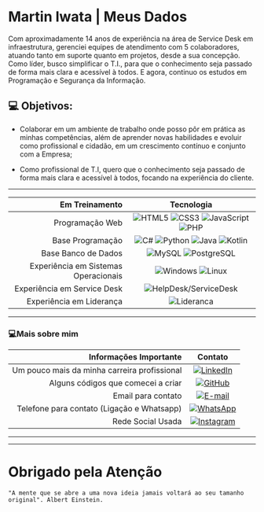# Martin Iwata | Meus Dados

Com aproximadamente 14 anos de experiência na área de Service Desk em infraestrutura, gerenciei equipes de atendimento com 5 colaboradores, atuando tanto em suporte quanto em projetos, desde a sua concepção. Como líder, busco simplificar o T.I., para que o conhecimento seja passado de forma mais clara e acessível à todos. E agora, continuo os estudos em Programação e Segurança da Informação.


## 💻 Objetivos:
- Colaborar em um ambiente de trabalho onde posso pôr em prática as minhas competências, além de aprender novas habilidades e evoluir como profissional e cidadão, em um crescimento contínuo e conjunto com a Empresa;

- Como profissional de T.I, quero que o conhecimento seja passado de forma mais clara e acessível à todos, focando na experiência do cliente.

---

| Em Treinamento | Tecnologia |
|---:|:---------:|
|Programação Web | ![HTML5](https://img.shields.io/badge/HTML5-E34F26?style=for-the-badge&logo=html5&logoColor=white) ![CSS3](https://img.shields.io/badge/CSS3-1572B6?style=for-the-badge&logo=css3&logoColor=white)  ![JavaScript](https://img.shields.io/badge/JavaScript-F7DF1E?style=for-the-badge&logo=javascript&logoColor=black)   ![PHP](https://img.shields.io/badge/PHP-777BB4?style=for-the-badge&logo=php&logoColor=white)|
| Base Programação | ![C#](https://img.shields.io/badge/C%23-239120?style=for-the-badge&logo=c-sharp&logoColor=white)  ![Python](https://img.shields.io/badge/python-3670A0?style=for-the-badge&logo=python&logoColor=ffdd54) ![Java](https://img.shields.io/badge/java-%23ED8B00.svg?style=for-the-badge&logo=openjdk&logoColor=white)  ![Kotlin](https://img.shields.io/badge/Kotlin-0095D5?&style=for-the-badge&logo=kotlin&logoColor=white) |
|Base Banco de Dados | ![MySQL](https://img.shields.io/badge/MySQL-00000F?style=for-the-badge&logo=mysql&logoColor=white)  ![PostgreSQL](https://img.shields.io/badge/PostgreSQL-000?style=for-the-badge&logo=postgresql) |
| Experiência em Sistemas Operacionais | ![Windows](https://img.shields.io/badge/Windows-000?style=for-the-badge&logo=windows&logoColor=2CA5E0)  ![Linux](https://img.shields.io/badge/Linux-000?style=for-the-badge&logo=linux&logoColor=FCC624)|
| Experiência em Service Desk | ![HelpDesk/ServiceDesk](https://images.crunchbase.com/image/upload/c_lpad,f_auto,q_auto:eco,dpr_1/v1400379704/zbflkwmq05sgbxceu2lc.png)|
|Experiência em Liderança | ![Lideranca](https://img1.gratispng.com/20180613/tog/kisspng-organization-strategic-planning-public-relations-b-5b21d5f475a257.4157632915289441164818.jpg)

---

### 💻Mais sobre mim
| Informações Importante | Contato |
|------:|:---------:|
| Um pouco mais da minha carreira profissional | [![LinkedIn](https://img.shields.io/badge/LinkedIn-0077B5?style=for-the-badge&logo=linkedin&logoColor=white)](https://www.linkedin.com/in/martin-iwata-87431071/) |
|Alguns códigos que comecei a criar | [![GitHub](https://img.shields.io/badge/GitHub-100000?style=for-the-badge&logo=github&logoColor=white)](https://github.com/martiniwata) |
| Email para contato | [![E-mail](https://img.shields.io/badge/-Email-000?style=for-the-badge&logo=microsoft-outlook&logoColor=007BFF)](mailto:martin.iwata@hotmail.com) |
|Telefone para contato (Ligação e Whatsapp) | [![WhatsApp](https://img.shields.io/badge/WhatsApp-25D366?style=for-the-badge&logo=whatsapp&logoColor=white)](https://wa.me/55+43+996227046) |
| Rede Social Usada | [![Instagram](https://img.shields.io/badge/-Instagram-%23E4405F?style=for-the-badge&logo=instagram&logoColor=white)](https://www.instagram.com/martiniwata/)|

---
---

# Obrigado pela Atenção 

````
"A mente que se abre a uma nova ideia jamais voltará ao seu tamanho original". Albert Einstein.
````